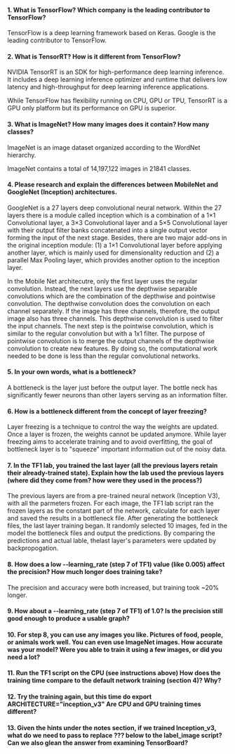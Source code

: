 #### 1. What is TensorFlow? Which company is the leading contributor to TensorFlow?
TensorFlow is a deep learning framework based on Keras. Google is the leading contributor to TensorFlow.

#### 2. What is TensorRT? How is it different from TensorFlow?
NVIDIA TensorRT is an SDK for high-performance deep learning inference. It includes a deep learning inference optimizer and runtime that delivers low latency and high-throughput for deep learning inference applications. 

While TensorFlow has flexibility running on CPU, GPU or TPU, TensorRT is a GPU only platform but its performance on GPU is superior. 

#### 3. What is ImageNet? How many images does it contain? How many classes?
ImageNet is an image dataset organized according to the WordNet hierarchy. 

ImageNet contains a total of 14,197,122 images in 21841 classes.

#### 4. Please research and explain the differences between MobileNet and GoogleNet (Inception) architectures.
GoogleNet is a 27 layers deep convolutional neural network. Within the 27 layers there is a module called inception which is a combination of a 1×1 Convolutional layer, a 3×3 Convolutional layer and a 5×5 Convolutional layer with their output filter banks concatenated into a single output vector forming the input of the next stage. Besides, there are two major add-ons in the original inception module: (1) a 1×1 Convolutional layer before applying another layer, which is mainly used for dimensionality reduction and (2) a parallel Max Pooling layer, which provides another option to the inception layer.

In the Mobile Net architecutre, only the first layer uses the regular convolution. Instead, the next layers use the depthwise separable convolutions which are the combination of the depthwise and pointwise convolution. The depthwise convolution does the convolution on each channel separately. If the image has three channels, therefore, the output image also has three channels. This depthwise convolution is used to filter the input channels. The next step is the pointwise convolution, which is similar to the regular convolution but with a 1x1 filter. The purpose of pointwise convolution is to merge the output channels of the depthwise convolution to create new features. By doing so, the computational work needed to be done is less than the regular convolutional networks.

#### 5. In your own words, what is a bottleneck?
A bottleneck is the layer just before the output layer. The bottle neck has significantly fewer neurons than other layers serving as an information filter.

#### 6. How is a bottleneck different from the concept of layer freezing?
Layer freezing is a technique to control the way the weights are updated. Once a layer is frozen, the weights cannot be updated anymore. While layer freezing aims to accelerate training and to avoid overfitting, the goal of bottleneck layer is to "squeeze" important information out of the noisy data. 

#### 7. In the TF1 lab, you trained the last layer (all the previous layers retain their already-trained state). Explain how the lab used the previous layers (where did they come from? how were they used in the process?)
The previous layers are from a pre-trained neural network (Inception V3), with all the parmeters frozen. For each image, the TF1 lab script ran the frozen layers as the constant part of the network, calculate for each layer and saved the results in a bottleneck file. After generating the bottleneck files, the last layer training began. It randomly selected 10 images, fed in the model the bottleneck files and output the predictions. By comparing the predictions and actual lable, thelast layer's parameters were updated by backpropogation. 

#### 8. How does a low --learning_rate (step 7 of TF1) value (like 0.005) affect the precision? How much longer does training take?
The precision and accuracy were both increased, but training took ~20% longer. 

#### 9. How about a --learning_rate (step 7 of TF1) of 1.0? Is the precision still good enough to produce a usable graph?


#### 10. For step 8, you can use any images you like. Pictures of food, people, or animals work well. You can even use ImageNet images. How accurate was your model? Were you able to train it using a few images, or did you need a lot?


#### 11. Run the TF1 script on the CPU (see instructions above) How does the training time compare to the default network training (section 4)? Why?


#### 12. Try the training again, but this time do export ARCHITECTURE="inception_v3" Are CPU and GPU training times different?


#### 13. Given the hints under the notes section, if we trained Inception_v3, what do we need to pass to replace ??? below to the label_image script? Can we also glean the answer from examining TensorBoard?

